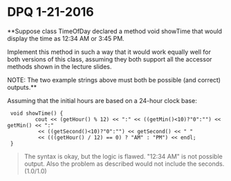 # DPQ 1-21-2016

**Suppose class TimeOfDay declared a method void showTime that would display the time as 12:34 AM or 3:45 PM.

Implement this method in such a way that it would work equally well for both versions of this class, assuming they both support all the accessor methods shown in the lecture slides.

NOTE: The two example strings above must both be possible (and correct) outputs.**

Assuming that the initial hours are based on a 24-hour clock base:

	 void showTime() {
	         cout << (getHour() % 12) << ":" << ((getMin()<10)?"0":"") << getMin() << ":"
		      << ((getSecond()<10)?"0":"") << getSecond() << " "
		      << (((getHour() / 12) == 0) ? "AM" : "PM") << endl;
	 }

> The syntax is okay, but the logic is flawed. "12:34 AM" is not possible output. Also the problem as described would not include the seconds. (1.0/1.0)

